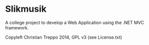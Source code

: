 Slikmusik
===

A college project to develop a Web Application using the .NET MVC framework.

Copyleft Christian Treppo 2014, GPL v3 (see License.txt)
